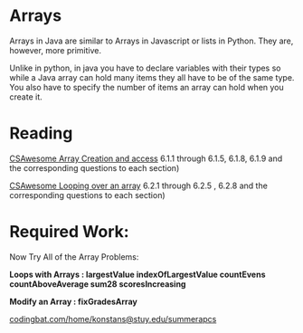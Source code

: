 # Arrays
Arrays in Java are similar to Arrays in Javascript or lists in
Python. They are, however, more primitive.

Unlike in python, in java you have to declare variables with their types so while a Java
array can hold many items they all have to be of the same type. You
also have to specify the number of items an array can hold when you
create it.

# Reading
[CSAwesome Array Creation and access](https://runestone.academy/ns/books/published/csawesome/Unit6-Arrays/topic-6-1-array-basics.html)
6.1.1 through 6.1.5, 6.1.8, 6.1.9 and the corresponding questions to each section)

[CSAwesome Looping over an array](https://runestone.academy/ns/books/published/csawesome/Unit6-Arrays/topic-6-2-traversing-arrays.html)
6.2.1 through 6.2.5 , 6.2.8 and the corresponding questions to each section)

# Required Work:

Now Try All of the Array Problems: 

**Loops with Arrays : largestValue  indexOfLargestValue countEvens  countAboveAverage sum28  scoresIncreasing**

**Modify an Array : fixGradesArray**

[codingbat.com/home/konstans@stuy.edu/summerapcs](https://codingbat.com/home/konstans@stuy.edu/summerapcs)
